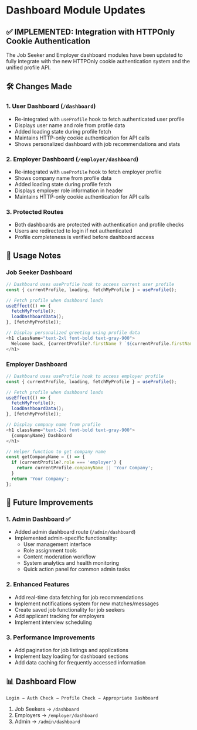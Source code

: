 # Dashboard Module Updates

## ✅ IMPLEMENTED: Integration with HTTPOnly Cookie Authentication

The Job Seeker and Employer dashboard modules have been updated to fully integrate with the new HTTPOnly cookie authentication system and the unified profile API.

## 🛠️ Changes Made

### 1. User Dashboard (`/dashboard`)
- Re-integrated with `useProfile` hook to fetch authenticated user profile
- Displays user name and role from profile data
- Added loading state during profile fetch
- Maintains HTTP-only cookie authentication for API calls
- Shows personalized dashboard with job recommendations and stats

### 2. Employer Dashboard (`/employer/dashboard`) 
- Re-integrated with `useProfile` hook to fetch employer profile
- Shows company name from profile data
- Added loading state during profile fetch
- Displays employer role information in header
- Maintains HTTP-only cookie authentication for API calls

### 3. Protected Routes
- Both dashboards are protected with authentication and profile checks
- Users are redirected to login if not authenticated
- Profile completeness is verified before dashboard access

## 📝 Usage Notes

### Job Seeker Dashboard
```typescript
// Dashboard uses useProfile hook to access current user profile
const { currentProfile, loading, fetchMyProfile } = useProfile();

// Fetch profile when dashboard loads
useEffect(() => {
  fetchMyProfile();
  loadDashboardData();
}, [fetchMyProfile]);

// Display personalized greeting using profile data
<h1 className="text-2xl font-bold text-gray-900">
  Welcome back, {currentProfile?.firstName ? `${currentProfile.firstName} ${currentProfile.lastName}` : 'User'}!
</h1>
```

### Employer Dashboard
```typescript
// Dashboard uses useProfile hook to access employer profile
const { currentProfile, loading, fetchMyProfile } = useProfile();

// Fetch profile when dashboard loads
useEffect(() => {
  fetchMyProfile();
  loadDashboardData();
}, [fetchMyProfile]);

// Display company name from profile
<h1 className="text-2xl font-bold text-gray-900">
  {companyName} Dashboard
</h1>

// Helper function to get company name
const getCompanyName = () => {
  if (currentProfile?.role === 'employer') {
    return currentProfile.companyName || 'Your Company';
  }
  return 'Your Company';
};
```

## 🚀 Future Improvements

### 1. Admin Dashboard ✅
- Added admin dashboard route (`/admin/dashboard`)
- Implemented admin-specific functionality:
  - User management interface
  - Role assignment tools
  - Content moderation workflow
  - System analytics and health monitoring
  - Quick action panel for common admin tasks

### 2. Enhanced Features
- Add real-time data fetching for job recommendations
- Implement notifications system for new matches/messages
- Create saved job functionality for job seekers
- Add applicant tracking for employers
- Implement interview scheduling

### 3. Performance Improvements
- Add pagination for job listings and applications
- Implement lazy loading for dashboard sections
- Add data caching for frequently accessed information

## 📊 Dashboard Flow

```
Login → Auth Check → Profile Check → Appropriate Dashboard
```

1. Job Seekers → `/dashboard` 
2. Employers → `/employer/dashboard`
3. Admin → `/admin/dashboard`
